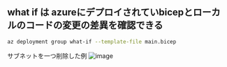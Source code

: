 ## what if は azureにデプロイされていbicepとローカルのコードの変更の差異を確認できる

```sh
az deployment group what-if --template-file main.bicep
```
サブネットを一つ削除した例
![image](https://github.com/rensawamo/bicep_whatif/assets/106803080/0290faac-a087-45cf-b886-4e0878ddbf2f)
